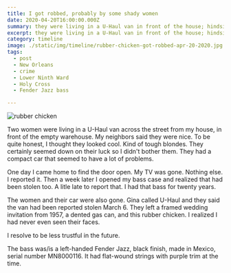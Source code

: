 ```yaml
---
title: I got robbed, probably by some shady women
date: 2020-04-20T16:00:00.000Z
summary: they were living in a U-Haul van in front of the house; hindsight says I should have been more suspicious.
excerpt: they were living in a U-Haul van in front of the house; hindsight says I should have been more suspicious.
category: timeline
image: ./static/img/timeline/rubber-chicken-got-robbed-apr-20-2020.jpg
tags:
  - post
  - New Orleans 
  - crime
  - Lower Ninth Ward
  - Holy Cross
  - Fender Jazz bass

---
```


![rubber chicken](/static/img/timeline/rubber-chicken-got-robbed-apr-20-2020.jpg "rubbber chicken")

Two women were living in a U-Haul van across the street from my house, in front of the empty warehouse. My neighbors said they were nice. To be quite honest, I thought they looked cool. Kind of tough blondes. They certainly seemed down on their luck so I didn't bother them. They had a compact car that seemed to have a lot of problems.

One day I came home to find the door open. My TV was gone. Nothing else. I reported it. Then a week later I opened my bass case and realized that had been stolen too. A litle late to report that. I had that bass for twenty years.

The women and their car were also gone. Gina called U-Haul and they said the van had been reported stolen March 6. They left a framed wedding invitation from 1957, a dented gas can, and this rubber chicken. I realized I had never even seen their faces.

I resolve to be less trustful in the future.

The bass was/is a left-handed Fender Jazz, black finish, made in Mexico, serial number MN8000116. It had flat-wound strings with purple trim at the time.